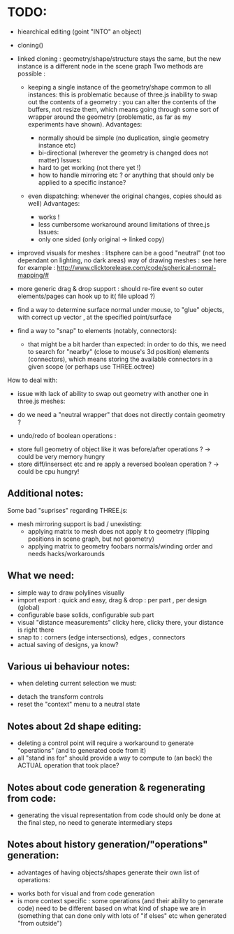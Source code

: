 

TODO:
====
- hiearchical editing (goint "INTO" an object)
- cloning()
- linked cloning : geometry/shape/structure stays the same, but the new instance is a different node in the scene graph
  Two methods are possible :
    * keeping a single instance of the geometry/shape common to all instances: this is problematic because of three.js
 inability to swap out the contents of a geometry : you can alter the contents of the buffers, not resize them, which means
going through some sort of wrapper around the geometry (problematic, as far as my experiments have shown).
      Advantages: 
        * normally should be simple (no duplication, single geometry instance etc)
        * bi-directional (wherever the geometry is changed does not matter)
      Issues:
        * hard to get working (not there yet !)
        * how to handle mirroring etc ? or anything that should only be applied to a specific instance?

    * even dispatching: whenever the original changes, copies should as well)
      Advantages:
        * works !
        * less cumbersome workaround around limitations of three.js
      Issues:
        * only one sided (only original -> linked copy)

- improved visuals for meshes : litsphere can be a good "neutral" (not too dependant on lighting,
no dark areas) way of drawing meshes : see here for example : http://www.clicktorelease.com/code/spherical-normal-mapping/#

- more generic drag & drop support : should re-fire event so outer elements/pages can hook up to it( file upload ?)
- find a way to determine surface normal under mouse, to "glue" objects, with correct up vector , at the specified point/surface
- find a way to "snap" to elements (notably, connectors):
   * that might be a bit harder than expected: in order to do this, we need to search for "nearby" (close to mouse's 3d position)
   elements (connectors), which means storing the available connectors in a given scope (or perhaps use THREE.octree)


How to deal with:
- issue with lack of ability to swap out geometry with another one in three.js meshes:
 * do we need a "neutral wrapper" that does not directly contain geometry ?
- undo/redo of boolean operations :
 * store full geometry of object like it was before/after operations ? ->
could be very memory hungry
 * store diff/insersect etc and re apply a reversed boolean operation ? -> could be cpu hungry!




Additional notes:
-----------------
Some bad "suprises" regarding THREE.js:
 * mesh mirroring support is bad / unexisting:
   * applying matrix to mesh does not apply it to geometry (flipping positions in scene graph, but not geometry)
   * applying matrix to geometry foobars normals/winding order and needs hacks/workarounds


What we need:
-------------

- simple way to draw polylines visually
- import export : quick and easy, drag & drop : per part , per design (global)
- configurable base solids, configurable sub part
- visual "distance measurements" clicky here, clicky there, your distance is right there
- snap to : corners (edge intersections), edges , connectors
- actual saving of designs, ya know? 


Various ui behaviour notes:
---------------------------
- when deleting current selection we must:
 * detach the transform controls
 * reset the "context" menu to a neutral state
 
 Notes about 2d shape editing:
 -----------------------------
 - deleting a control point will require a workaround to generate "operations" (and to generated code from it)
 - all "stand ins for" should provide a way to compute to (an back) the ACTUAL operation that took place?
 
 Notes about code generation & regenerating from code:
 -----------------------------------------------------
  - generating the visual representation from code should only be done at the final step, no need to generate intermediary steps
  
 Notes about history generation/"operations" generation:
 -------------------------------------------------------
  - advantages of having objects/shapes generate their own list of operations:
   * works both for visual and from code generation
   * is more context specific : some operations (and their ability to generate code) need to be different based on
   what kind of shape we are in (something that can done only with lots of "if elses" etc when generated "from outside")
  
